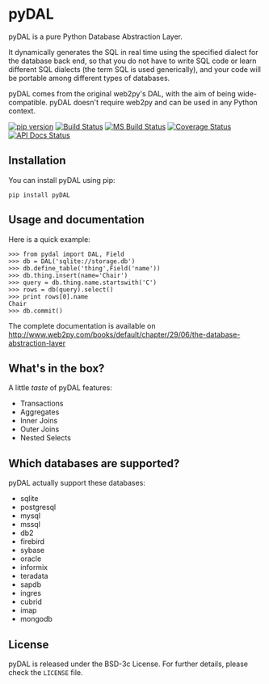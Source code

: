 # pyDAL

pyDAL is a pure Python Database Abstraction Layer.

It dynamically generates the SQL in real time using the specified dialect for the database back end, so that you do not have to write SQL code or learn different SQL dialects (the term SQL is used generically), and your code will be portable among different types of databases.

pyDAL comes from the original web2py's DAL, with the aim of being wide-compatible. pyDAL doesn't require web2py and can be used in any Python context.

[![pip version](https://img.shields.io/pypi/v/pydal.svg?style=flat-square)](https://pypi.python.org/pypi/pydal)
[![Build Status](https://img.shields.io/travis/web2py/pydal/master.svg?style=flat-square&label=Travis-CI)](https://travis-ci.org/web2py/pydal)
[![MS Build Status](https://img.shields.io/appveyor/ci/web2py/pydal/master.svg?style=flat-square&label=Appveyor-CI)](https://ci.appveyor.com/project/web2py/pydal)
[![Coverage Status](https://img.shields.io/codecov/c/github/web2py/pydal.svg?style=flat-square)](https://codecov.io/github/web2py/pydal)
[![API Docs Status](https://readthedocs.org/projects/pydal/badge/?version=latest&style=flat-square)](http://pydal.rtfd.org/)

## Installation

You can install pyDAL using pip:

    pip install pyDAL

## Usage and documentation

Here is a quick example:

    >>> from pydal import DAL, Field
    >>> db = DAL('sqlite://storage.db')
    >>> db.define_table('thing',Field('name'))
    >>> db.thing.insert(name='Chair')
    >>> query = db.thing.name.startswith('C')
    >>> rows = db(query).select()
    >>> print rows[0].name
    Chair
    >>> db.commit()

The complete documentation is available on http://www.web2py.com/books/default/chapter/29/06/the-database-abstraction-layer

## What's in the box?

A little *taste* of pyDAL features:

* Transactions
* Aggregates
* Inner Joins
* Outer Joins
* Nested Selects

## Which databases are supported?

pyDAL actually support these databases:

* sqlite
* postgresql
* mysql
* mssql
* db2
* firebird
* sybase
* oracle
* informix
* teradata
* sapdb
* ingres
* cubrid
* imap
* mongodb

## License

pyDAL is released under the BSD-3c License.
For further details, please check the `LICENSE` file.
